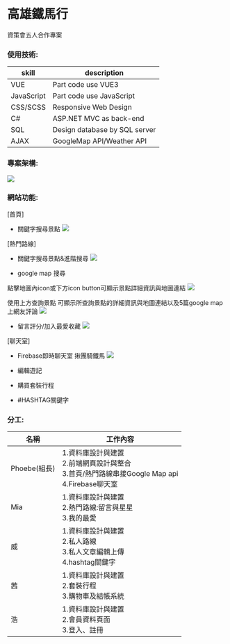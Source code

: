 # 高雄鐵馬行

資策會五人合作專案

### 使用技術:
|skill | description| 
| -------- | -------- |
| VUE | Part code use VUE3 |
| JavaScript | Part code use JavaScript |
| CSS/SCSS | Responsive Web Design| 
| C# | ASP.NET MVC as back-end |
| SQL | Design database by SQL server |
| AJAX | GoogleMap API/Weather API |

### 專案架構:
![](https://i.imgur.com/PShcjq2.png)

### 網站功能:
[首頁]
* 關鍵字搜尋景點
![](https://i.imgur.com/NT4c6VQ.jpg)


[熱門路線]
* 關鍵字搜尋景點&進階搜尋
![](https://i.imgur.com/W2la030.png)


* google map 搜尋

點擊地圖內icon或下方icon button可顯示景點詳細資訊與地圖連結
![](https://i.imgur.com/VC9eE4m.png)

使用上方查詢景點 可顯示所查詢景點的詳細資訊與地圖連結以及5篇google map上網友評論
![](https://i.imgur.com/8ZGzcAS.png)

* 留言評分/加入最愛收藏
![](https://i.imgur.com/TXNxxdt.jpg)

[聊天室]

* Firebase即時聊天室 揪團騎鐵馬
![](https://i.imgur.com/TqPnLE3.png)


* 編輯遊記

* 購買套裝行程

* #HASHTAG關鍵字


### 分工:


| 名稱 | 工作內容 | 
| -------- | -------- |
| Phoebe(組長)  | 1.資料庫設計與建置 <br>2.前端網頁設計與整合 <br>3.首頁/熱門路線串接Google Map api <br>4.Firebase聊天室 |
| Mia | 1.資料庫設計與建置 <br>2.熱門路線:留言與星星 <br>3.我的最愛<br>|
| 威 | 1.資料庫設計與建置 <br>2.私人路線 <br>3.私人文章編輯上傳<br>4.hashtag關鍵字|
| 茜 | 1.資料庫設計與建置 <br>2.套裝行程 <br>3.購物車及結帳系統|
| 浩 | 1.資料庫設計與建置 <br>2.會員資料頁面 <br>3.登入、註冊|

